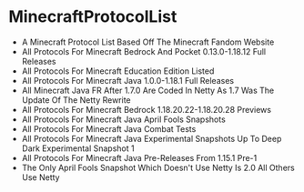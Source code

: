 # MinecraftProtocolList
- A Minecraft Protocol List Based Off The Minecraft Fandom Website
- All Protocols For Minecraft Bedrock And Pocket 0.13.0-1.18.12 Full Releases
- All Protocols For Minecraft Education Edition Listed
- All Protocols For Minecraft Java 1.0.0-1.18.1 Full Releases
- All Minecraft Java FR After 1.7.0 Are Coded In Netty As 1.7 Was The Update Of The Netty Rewrite
- All Protocols For Minecraft Bedrock 1.18.20.22-1.18.20.28 Previews
- All Protocols For Minecraft Java April Fools Snapshots
- All Protocols For Minecraft Java Combat Tests
- All Protocols For Minecraft Java Experimental Snapshots Up To Deep Dark Experimental Snapshot 1
- All Protocols For Minecraft Java Pre-Releases From 1.15.1 Pre-1
- The Only April Fools Snapshot Which Doesn't Use Netty Is 2.0 All Others Use Netty

